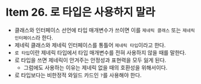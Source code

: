 # Item 26. 로 타입은 사용하지 말라

- 클래스와 인터페이스 선언에 타입 매개변수가 쓰이면 이를 `제네릭 클래스` 또는 `제네릭 인터페이스`라 한다.
- 제네릭 클래스와 제네릭 인터페이스를 통틀어 `제네릭 타입`이라고 한다.
- `로 타입`이란 제네릭 타입에서 타입 매개변수를 전혀 사용하지 않을 때를 말한다.
- 로 타입을 쓰면 제네릭이 안겨주는 안정성과 표현력을 모두 잃게 된다.
  - 그럼에도 사용하는 이유는 제네릭 없을 때의 호환성을 위해서이다.
- 로 타입보다는 비한정적 와일드 카드인 `?`를 사용해야 한다.